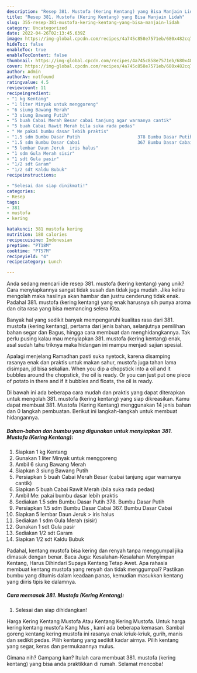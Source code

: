 ```yaml
---
description: "Resep 381. Mustofa (Kering Kentang) yang Bisa Manjain Lidah"
title: "Resep 381. Mustofa (Kering Kentang) yang Bisa Manjain Lidah"
slug: 355-resep-381-mustofa-kering-kentang-yang-bisa-manjain-lidah
category: Uncategorized
date: 2022-04-26T02:13:45.639Z
image: https://img-global.cpcdn.com/recipes/4a745c858e7571eb/680x482cq70/381-mustofa-kering-kentang-foto-resep-utama.jpg
hideToc: false
enableToc: true
enableTocContent: false
thumbnail: https://img-global.cpcdn.com/recipes/4a745c858e7571eb/680x482cq70/381-mustofa-kering-kentang-foto-resep-utama.jpg
cover: https://img-global.cpcdn.com/recipes/4a745c858e7571eb/680x482cq70/381-mustofa-kering-kentang-foto-resep-utama.jpg
author: Admin
authorAv: notfound
ratingvalue: 4.5
reviewcount: 11
recipeingredient:
- "1 kg Kentang"
- "1 liter Minyak untuk menggoreng"
- "6 siung Bawang Merah"
- "3 siung Bawang Putih"
- "5 buah Cabai Merah Besar cabai tanjung agar warnanya cantik"
- "5 buah Cabai Rawit Merah bila suka rada pedas"
- " Me pakai bumbu dasar lebih praktis"
- "1.5 sdm Bumbu Dasar Putih                      378 Bumbu Dasar Putih"
- "1.5 sdm Bumbu Dasar Cabai                      367 Bumbu Dasar Cabai"
- "5 lembar Daun Jeruk  iris halus"
- "1 sdm Gula Merah sisir"
- "1 sdt Gula pasir"
- "1/2 sdt Garam"
- "1/2 sdt Kaldu Bubuk"
recipeinstructions:

- "Selesai dan siap dinikmati!"
categories:
- Resep
tags:
- 381
- mustofa
- kering

katakunci: 381 mustofa kering 
nutrition: 180 calories
recipecuisine: Indonesian
preptime: "PT18M"
cooktime: "PT57M"
recipeyield: "4"
recipecategory: Lunch

---
```





Anda sedang mencari ide resep 381. mustofa (kering kentang) yang unik? Cara menyiapkannya sangat tidak susah dan tidak juga mudah. Jika keliru mengolah maka hasilnya akan hambar dan justru cenderung tidak enak. Padahal 381. mustofa (kering kentang) yang enak harusnya sih punya aroma dan cita rasa yang bisa memancing selera Kita.





Banyak hal yang sedikit banyak mempengaruhi kualitas rasa dari 381. mustofa (kering kentang), pertama dari jenis bahan, selanjutnya pemilihan bahan segar dan Bagus, hingga cara membuat dan menghidangkannya. Tak perlu pusing kalau mau menyiapkan 381. mustofa (kering kentang) enak,      asal sudah tahu triknya maka hidangan ini mampu menjadi sajian spesial.














Apalagi menjelang Ramadhan pasti suka nyetock, karena disamping rasanya enak dan praktis untuk makan sahur, mustofa juga tahan lama disimpan, jd bisa sekalian. When you dip a chopstick into a oil and it bubbles around the chopstick, the oil is ready. Or you can just put one piece of potato in there and if it bubbles and floats, the oil is ready.






Di bawah ini ada beberapa cara mudah dan praktis yang dapat diterapkan untuk mengolah 381. mustofa (kering kentang) yang siap dikreasikan. Kamu dapat membuat 381. Mustofa (Kering Kentang) menggunakan 14 jenis bahan dan 0 langkah pembuatan. Berikut ini langkah-langkah untuk membuat hidangannya.

<!--inarticleads1-->

##### Bahan-bahan dan bumbu yang digunakan untuk menyiapkan 381. Mustofa (Kering Kentang):

1. Siapkan 1 kg Kentang
1. Gunakan 1 liter Minyak untuk menggoreng
1. Ambil 6 siung Bawang Merah
1. Siapkan 3 siung Bawang Putih
1. Persiapkan 5 buah Cabai Merah Besar (cabai tanjung agar warnanya cantik)
1. Siapkan 5 buah Cabai Rawit Merah (bila suka rada pedas)
1. Ambil  Me: pakai bumbu dasar lebih praktis
1. Sediakan 1.5 sdm Bumbu Dasar Putih                      378. Bumbu Dasar Putih
1. Persiapkan 1.5 sdm Bumbu Dasar Cabai                      367. Bumbu Dasar Cabai
1. Siapkan 5 lembar Daun Jeruk &gt; iris halus
1. Sediakan 1 sdm Gula Merah (sisir)
1. Gunakan 1 sdt Gula pasir
1. Sediakan 1/2 sdt Garam
1. Siapkan 1/2 sdt Kaldu Bubuk


Padahal, kentang mustofa bisa kering dan renyah tanpa menggumpal jika dimasak dengan benar. Baca Juga: Kesalahan-Kesalahan Menyimpan Kentang, Harus Dihindari Supaya Kentang Tetap Awet. Apa rahasia membuat kentang mustofa yang renyah dan tidak menggumpal? Pastikan bumbu yang ditumis dalam keadaan panas, kemudian masukkan kentang yang diiris tipis ke dalamnya. 

<!--inarticleads2-->

##### Cara memasak 381. Mustofa (Kering Kentang):


1. Selesai dan siap dihidangkan!

Harga Kering Kentang Mustofa Atau Kentang Kering Mustofa. Untuk harga kering kentang mustofa Kang Mus , kami ada beberapa kemasan. Sambal goreng kentang kering mustofa ini rasanya enak kriuk-kriuk, gurih, manis dan sedikit pedas. Pilih kentang yang sedikit kadar airnya. Pilih kentang yang segar, keras dan permukaannya mulus. 

Gimana nih? Gampang kan? Itulah cara membuat 381. mustofa (kering kentang) yang bisa anda praktikkan di rumah. Selamat mencoba!
